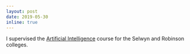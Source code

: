 ```yaml
---
layout: post
date: 2019-05-30 
inline: true
---
```


I supervised the [Artificial Intelligence](https://www.cl.cam.ac.uk/teaching/1819/ArtInt/) course for the Selwyn and Robinson colleges.

